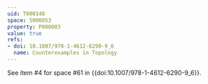 ```yaml
---
uid: T000148
space: S000053
property: P000003
value: true
refs:
- doi: 10.1007/978-1-4612-6290-9_6
  name: Counterexamples in Topology
---
```


See item #4 for space #61 in {{doi:10.1007/978-1-4612-6290-9_6}}.
